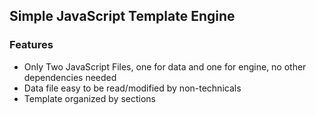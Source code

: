 ## Simple JavaScript Template Engine

### Features

+ Only Two JavaScript Files, one for data and one for engine, no other dependencies needed
+ Data file easy to be read/modified by non-technicals
+ Template organized by sections
